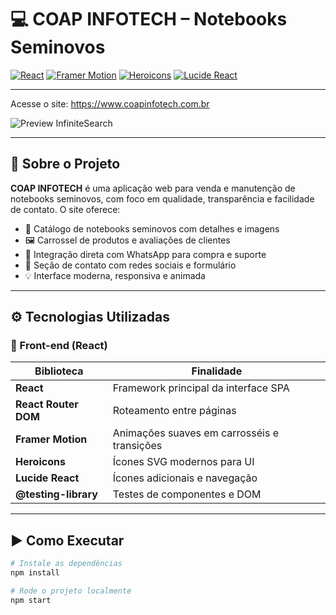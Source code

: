 # 💻 COAP INFOTECH – Notebooks Seminovos

[![React](https://img.shields.io/badge/React-19.1.0-61dafb?style=for-the-badge&logo=react)](https://react.dev/)
[![Framer Motion](https://img.shields.io/badge/Framer_Motion-12.15.0-black?style=for-the-badge&logo=framer)](https://www.framer.com/motion/)
[![Heroicons](https://img.shields.io/badge/Heroicons-2.2.0-blue?style=for-the-badge&logo=heroicons)](https://heroicons.com/)
[![Lucide React](https://img.shields.io/badge/Lucide-0.511.0-0ea5e9?style=for-the-badge&logo=lucide)](https://lucide.dev/)

---
Acesse o site: https://www.coapinfotech.com.br

![Preview InfiniteSearch](https://raw.githubusercontent.com/pedrohalb/COAP/public/images/tela.png)

---

## 🧠 Sobre o Projeto

**COAP INFOTECH** é uma aplicação web para venda e manutenção de notebooks seminovos, com foco em qualidade, transparência e facilidade de contato. O site oferece:

- 🎯 Catálogo de notebooks seminovos com detalhes e imagens
- 🖼️ Carrossel de produtos e avaliações de clientes
- 📱 Integração direta com WhatsApp para compra e suporte
- 📢 Seção de contato com redes sociais e formulário
- 💡 Interface moderna, responsiva e animada

---

## ⚙️ Tecnologias Utilizadas

### 🎨 Front-end (React)

| Biblioteca         | Finalidade                                      |
|--------------------|-------------------------------------------------|
| **React**          | Framework principal da interface SPA            |
| **React Router DOM** | Roteamento entre páginas                       |
| **Framer Motion**  | Animações suaves em carrosséis e transições     |
| **Heroicons**      | Ícones SVG modernos para UI                     |
| **Lucide React**   | Ícones adicionais e navegação                   |
| **@testing-library** | Testes de componentes e DOM                    |

---

## ▶️ Como Executar

```bash
# Instale as dependências
npm install

# Rode o projeto localmente
npm start
